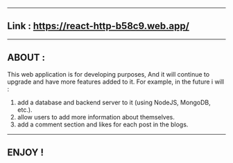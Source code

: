 ----------------------------------------------------
Link : https://react-http-b58c9.web.app/
----------------------------------------------------

----------------------------------------------------
ABOUT :
----------------------------------------------------
This web application is for developing purposes, And it will continue to upgrade and have more features added to it.
For example, in the future i will :
1) add a database and backend server to it (using NodeJS, MongoDB, etc.).
2) allow users to add more information about themselves.
3) add a comment section and likes for each post in the blogs.

----------------------------------------------------
ENJOY !
----------------------------------------------------
